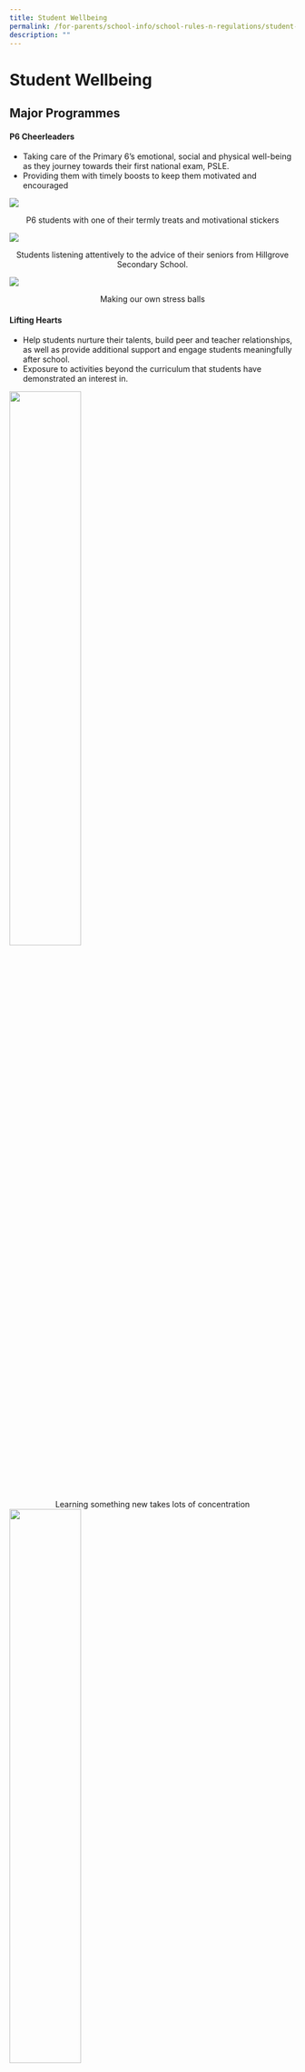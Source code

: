 ```yaml
---
title: Student Wellbeing
permalink: /for-parents/school-info/school-rules-n-regulations/student-wellbeing/
description: ""
---
```

# Student Wellbeing

## Major Programmes

#### P6 Cheerleaders

*   Taking care of the Primary 6’s emotional, social and physical well-being as they journey towards their first national exam, PSLE.
*   Providing them with timely boosts to keep them motivated and encouraged

![](/images/School%20Info/School%20Rules%20&%20Regulations/Student%20Wellbeing/Student%20Wellbeing_1.jpg)

<center>P6 students with one of their termly treats and motivational stickers</center>

![](/images/School%20Info/School%20Rules%20&%20Regulations/Student%20Wellbeing/Student%20Wellbeing_2.jpg)

<center>Students listening attentively to the advice of their seniors from Hillgrove Secondary School.</center>


![](/images/School%20Info/School%20Rules%20&%20Regulations/Student%20Wellbeing/Student%20Wellbeing_3.jpg)

<center>Making our own stress balls</center>

#### Lifting Hearts

*   Help students nurture their talents, build peer and teacher relationships, as well as provide additional support and engage students meaningfully after school.
*   Exposure to activities beyond the curriculum that students have demonstrated an interest in.

<img src="/images/School%20Info/School%20Rules%20&%20Regulations/Student%20Wellbeing/Student%20Wellbeing_4.jpg" style="width:50%">

<center>Learning something new takes lots of concentration</center>

<img src="/images/School%20Info/School%20Rules%20&%20Regulations/Student%20Wellbeing/Student%20Wellbeing_5.jpg" style="width:50%">

<center>Using colours to uplift spirits!</center>

<img src="/images/School%20Info/School%20Rules%20&%20Regulations/Student%20Wellbeing/Student%20Wellbeing_6.jpg" style="width:50%">

<center>Learning the basic chords of a ukulele</center>


#### P5 & P6 Class Talks

*   School Counsellor customises and tailors class talks to suit the needs of each class based on feedback from Form Teachers to provide support in students’ socio-emotional well-being

  

#### Level-wide Programmes

*   **Growing Years Series (P5 and 6)**

The lessons are conducted during allocated FTGP and emphasises on the importance of respect for self and others, both online and offline, and respecting personal boundaries for healthy relationships and safety. It also aims to help students develop positive self-identity and healthy relationships.

  

*   **Financial Literacy (P3)**

The lessons cover basic concepts of Financial Literacy such as saving, earning, spending, budgeting and needs versus wants. This programme helps to build a foundation for students to learn how to manage their money.

  

*   **Growth Mindset (P4)**

The growth mindset advocates the spirit of resilience and that through hard work, good methods and a willingness to accept feedback, any talents, both academic and non-academic, can be developed. Having the growth mindset is about developing the right attitude.

  

*   **Education and Career Guidance**

Education and Career Guidance (ECG) equips students with the necessary knowledge, skills and values needed to make informed decisions at each key education stage for successful transition from school to further education or work, and empower them for lifelong learning. Students are encouraged to explore the different pathways and occupations to keep an open mind about what lies ahead of their primary education.


<iframe width="711" height="512" src="https://www.youtube.com/embed/kwQLsqdR5Ls" title="Encouraging quotes wheel!" frameborder="0" allow="accelerometer; autoplay; clipboard-write; encrypted-media; gyroscope; picture-in-picture" allowfullscreen></iframe>